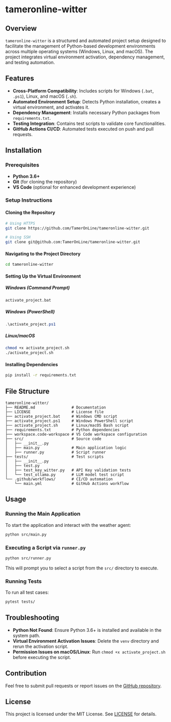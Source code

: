 # tameronline-witter

## Overview
`tameronline-witter` is a structured and automated project setup designed to facilitate the management of Python-based development environments across multiple operating systems (Windows, Linux, and macOS). The project integrates virtual environment activation, dependency management, and testing automation.

## Features
- **Cross-Platform Compatibility**: Includes scripts for Windows (`.bat`, `.ps1`), Linux, and macOS (`.sh`).
- **Automated Environment Setup**: Detects Python installation, creates a virtual environment, and activates it.
- **Dependency Management**: Installs necessary Python packages from `requirements.txt`.
- **Testing Integration**: Contains test scripts to validate core functionalities.
- **GitHub Actions CI/CD**: Automated tests executed on push and pull requests.

## Installation

### Prerequisites
- **Python 3.6+**
- **Git** (for cloning the repository)
- **VS Code** (optional for enhanced development experience)

### Setup Instructions

#### **Cloning the Repository**
```bash
# Using HTTPS
git clone https://github.com/TamerOnLine/tameronline-witter.git

# Using SSH
git clone git@github.com:TamerOnLine/tameronline-witter.git
```

#### **Navigating to the Project Directory**
```bash
cd tameronline-witter
```

#### **Setting Up the Virtual Environment**
##### **Windows (Command Prompt)**
```cmd
activate_project.bat
```
##### **Windows (PowerShell)**
```powershell
.\activate_project.ps1
```
##### **Linux/macOS**
```bash
chmod +x activate_project.sh
./activate_project.sh
```

#### **Installing Dependencies**
```bash
pip install -r requirements.txt
```

## File Structure
```
tameronline-witter/
├── README.md                # Documentation
├── LICENSE                  # License file
├── activate_project.bat     # Windows CMD script
├── activate_project.ps1     # Windows PowerShell script
├── activate_project.sh      # Linux/macOS Bash script
├── requirements.txt         # Python dependencies
├── workspace.code-workspace # VS Code workspace configuration
├── src/                     # Source code
│   ├── __init__.py
│   ├── main.py              # Main application logic
│   ├── runner.py            # Script runner
├── tests/                   # Test scripts
│   ├── __init__.py
│   ├── test.py
│   ├── test_key_witter.py   # API Key validation tests
│   └── test_ollama.py       # LLM model test script
└── .github/workflows/       # CI/CD automation
    └── main.yml             # GitHub Actions workflow
```

## Usage

### **Running the Main Application**
To start the application and interact with the weather agent:
```bash
python src/main.py
```

### **Executing a Script via `runner.py`**
```bash
python src/runner.py
```
This will prompt you to select a script from the `src/` directory to execute.

### **Running Tests**
To run all test cases:
```bash
pytest tests/
```

## Troubleshooting
- **Python Not Found**: Ensure Python 3.6+ is installed and available in the system path.
- **Virtual Environment Activation Issues**: Delete the `venv` directory and rerun the activation script.
- **Permission Issues on macOS/Linux**: Run `chmod +x activate_project.sh` before executing the script.

## Contribution
Feel free to submit pull requests or report issues on the [GitHub repository](https://github.com/TamerOnLine/tameronline-witter).

## License
This project is licensed under the MIT License. See [LICENSE](LICENSE) for details.

